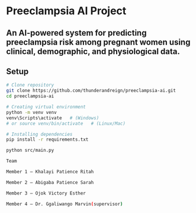 # Preeclampsia AI Project

An AI-powered system for **predicting preeclampsia risk** among pregnant women using clinical, demographic, and physiological data.
---

## Setup

```bash
# Clone repository
git clone https://github.com/thunderandreign/preeclampsia-ai.git
cd preeclampsia-ai

# Creating virtual environment
python -m venv venv
venv\Scripts\activate   # (Windows)
# or source venv/bin/activate   # (Linux/Mac)

# Installing dependencies
pip install -r requirements.txt

python src/main.py

Team

Member 1 — Khalayi Patience Ritah

Member 2 — Abigaba Patience Sarah

Member 3 — Ojok Victory Esther

Member 4 — Dr. Ggaliwango Marvin(supervisor)
